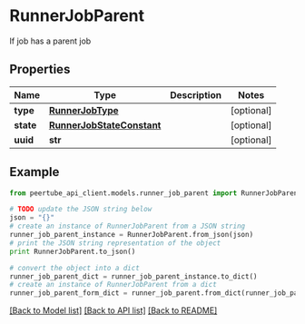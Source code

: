 # RunnerJobParent

If job has a parent job

## Properties
Name | Type | Description | Notes
------------ | ------------- | ------------- | -------------
**type** | [**RunnerJobType**](RunnerJobType.md) |  | [optional] 
**state** | [**RunnerJobStateConstant**](RunnerJobStateConstant.md) |  | [optional] 
**uuid** | **str** |  | [optional] 

## Example

```python
from peertube_api_client.models.runner_job_parent import RunnerJobParent

# TODO update the JSON string below
json = "{}"
# create an instance of RunnerJobParent from a JSON string
runner_job_parent_instance = RunnerJobParent.from_json(json)
# print the JSON string representation of the object
print RunnerJobParent.to_json()

# convert the object into a dict
runner_job_parent_dict = runner_job_parent_instance.to_dict()
# create an instance of RunnerJobParent from a dict
runner_job_parent_form_dict = runner_job_parent.from_dict(runner_job_parent_dict)
```
[[Back to Model list]](../README.md#documentation-for-models) [[Back to API list]](../README.md#documentation-for-api-endpoints) [[Back to README]](../README.md)


